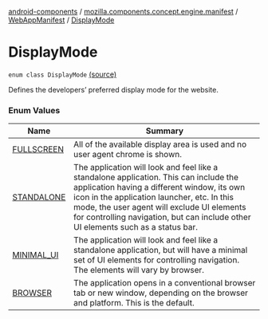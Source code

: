 [android-components](../../../index.md) / [mozilla.components.concept.engine.manifest](../../index.md) / [WebAppManifest](../index.md) / [DisplayMode](./index.md)

# DisplayMode

`enum class DisplayMode` [(source)](https://github.com/mozilla-mobile/android-components/blob/master/components/concept/engine/src/main/java/mozilla/components/concept/engine/manifest/WebAppManifest.kt#L63)

Defines the developers’ preferred display mode for the website.

### Enum Values

| Name | Summary |
|---|---|
| [FULLSCREEN](-f-u-l-l-s-c-r-e-e-n.md) | All of the available display area is used and no user agent chrome is shown. |
| [STANDALONE](-s-t-a-n-d-a-l-o-n-e.md) | The application will look and feel like a standalone application. This can include the application having a different window, its own icon in the application launcher, etc. In this mode, the user agent will exclude UI elements for controlling navigation, but can include other UI elements such as a status bar. |
| [MINIMAL_UI](-m-i-n-i-m-a-l_-u-i.md) | The application will look and feel like a standalone application, but will have a minimal set of UI elements for controlling navigation. The elements will vary by browser. |
| [BROWSER](-b-r-o-w-s-e-r.md) | The application opens in a conventional browser tab or new window, depending on the browser and platform. This is the default. |
